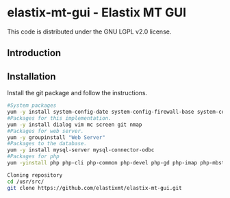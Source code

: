 # elastix-mt-gui - Elastix MT GUI



This code is distributed under the GNU LGPL v2.0 license.


## Introduction


## Installation

Install the git package and follow the instructions.


```bash
#System packages
yum -y install system-config-date system-config-firewall-base system-config-keyboard system-config-language system-config-network-tui system-config-users
#Packages for this implementation.
yum -y install dialog vim mc screen git nmap
#Packages for web server.
yum -y groupinstall "Web Server"
#Packages to the database.
yum -y install mysql-server mysql-connector-odbc
#Packages for php
yum -yinstall php php-cli php-common php-devel php-gd php-imap php-mbstring php-mcrypt php-mysql php-pdo php-pear php-pear-DB php-process php-soap php-xml

Cloning repository
cd /usr/src/
git clone https://github.com/elastixmt/elastix-mt-gui.git
```
